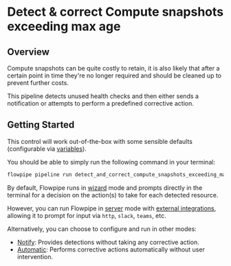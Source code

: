 # Detect & correct Compute snapshots exceeding max age

## Overview

Compute snapshots can be quite costly to retain, it is also likely that after a certain point in time they're no longer required and should be cleaned up to prevent further costs.

This pipeline detects unused health checks and then either sends a notification or attempts to perform a predefined corrective action.

## Getting Started

This control will work out-of-the-box with some sensible defaults (configurable via [variables](https://flowpipe.io/docs/build/mod-variables)).

You should be able to simply run the following command in your terminal:

```sh
flowpipe pipeline run detect_and_correct_compute_snapshots_exceeding_max_age
```

By default, Flowpipe runs in [wizard](https://hub.flowpipe.io/mods/turbot/gcp_thrifty#wizard) mode and prompts directly in the terminal for a decision on the action(s) to take for each detected resource.

However, you can run Flowpipe in [server](https://flowpipe.io/docs/run/server) mode with [external integrations](https://flowpipe.io/docs/build/input#create-an-integration), allowing it to prompt for input via `http`, `slack`, `teams`, etc.

Alternatively, you can choose to configure and run in other modes:
* [Notify](https://hub.flowpipe.io/mods/turbot/gcp_thrifty#notify): Provides detections without taking any corrective action.
* [Automatic](https://hub.flowpipe.io/mods/turbot/gcp_thrifty#automatic): Performs corrective actions automatically without user intervention.